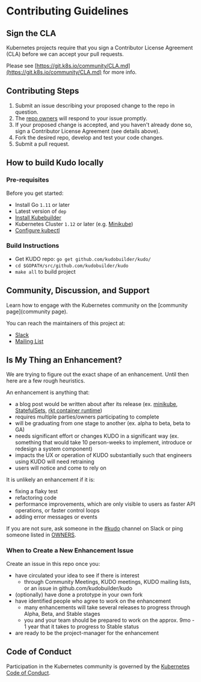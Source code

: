 # Contributing Guidelines

## Sign the CLA

Kubernetes projects require that you sign a Contributor License Agreement (CLA) before we can accept your pull requests.

Please see [https://git.k8s.io/community/CLA.md](https://git.k8s.io/community/CLA.md) for more info.

## Contributing Steps

1. Submit an issue describing your proposed change to the repo in question.
2. The [repo owners](https://github.com/kudobuilder/kudo/blob/master/OWNERS) will respond to your issue promptly.
3. If your proposed change is accepted, and you haven't already done so, sign a Contributor License Agreement (see details above).
4. Fork the desired repo, develop and test your code changes.
5. Submit a pull request.

## How to build Kudo locally

### Pre-requisites

Before you get started:

- Install Go `1.11` or later
- Latest version of `dep`
- [Install Kubebuilder](https://book.kubebuilder.io/getting_started/installation_and_setup.html)
- Kubernetes Cluster `1.12` or later (e.g. [Minikube](https://kubernetes.io/docs/tasks/tools/install-minikube/))
- [Configure kubectl](https://kubernetes.io/docs/tasks/tools/install-kubectl/) 

### Build Instructions

- Get KUDO repo: `go get github.com/kudobuilder/kudo/`
- `cd $GOPATH/src/github.com/kudobuilder/kudo`
- `make all` to build project

## Community, Discussion, and Support

Learn how to engage with the Kubernetes community on the [community page](community page).

You can reach the maintainers of this project at:

- [Slack](https://kubernetes.slack.com/messages/kudo/)
- [Mailing List](https://groups.google.com/d/forum/kudobuilder)

## Is My Thing an Enhancement?

We are trying to figure out the exact shape of an enhancement. Until then here are a few rough heuristics.

An enhancement is anything that:

- a blog post would be written about after its release (ex. [minikube](https://kubernetes.io/blog/2016/07/minikube-easily-run-kubernetes-locally/), [StatefulSets](https://kubernetes.io/blog/2016/07/thousand-instances-of-cassandra-using-kubernetes-pet-set/), [rkt container runtime](https://kubernetes.io/blog/2016/07/rktnetes-brings-rkt-container-engine-to-kubernetes/))
- requires multiple parties/owners participating to complete
- will be graduating from one stage to another (ex. alpha to beta, beta to GA)
- needs significant effort or changes KUDO in a significant way (ex. something that would take 10 person-weeks to implement, introduce or redesign a system component)
- impacts the UX or operation of KUDO substantially such that engineers using KUDO will need retraining
- users will notice and come to rely on

It is unlikely an enhancement if it is:
- fixing a flaky test
- refactoring code
- performance improvements, which are only visible to users as faster API operations, or faster control loops
- adding error messages or events

If you are not sure, ask someone in the [#kudo](https://kubernetes.slack.com/messages/kudo/) channel on Slack or ping someone listed in [OWNERS](https://github.com/kudobuilder/kudo/blob/master/OWNERS).

### When to Create a New Enhancement Issue

Create an issue in this repo once you:
- have circulated your idea to see if there is interest
   - through Community Meetings, KUDO meetings, KUDO mailing lists, or an issue in github.com/kudobuilder/kudo
- (optionally) have done a prototype in your own fork
- have identified people who agree to work on the enhancement
  - many enhancements will take several releases to progress through Alpha, Beta, and Stable stages
  - you and your team should be prepared to work on the approx. 9mo - 1 year that it takes to progress to Stable status
- are ready to be the project-manager for the enhancement

## Code of Conduct

Participation in the Kubernetes community is governed by the [Kubernetes Code of Conduct](https://github.com/kudobuilder/kudo/blob/master/code-of-conduct.md).
